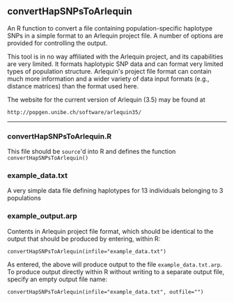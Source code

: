convertHapSNPsToArlequin
------------------------

An R function to convert a file containing population-specific haplotype SNPs
in a simple format to an Arlequin project file.  A number of options are
provided for controlling the output.

This tool is in no way affiliated with the Arlequin project, and its
capabilities are very limited.  It formats haplotypic SNP data and can format
very limited types of population structure. Arlequin's project file format can
contain much more information and a wider variety of data input formats (e.g.,
distance matrices) than the format used here.

The website for the current version of Arlequin (3.5) may be found at

    http://popgen.unibe.ch/software/arlequin35/

* * *

### convertHapSNPsToArlequin.R

This file should be `source`'d into R and defines the function `convertHapSNPsToArlequin()`

### example_data.txt

A very simple data file defining haplotypes for 13 individuals belonging to 3 populations

### example_output.arp

Contents in Arlequin project file format, which should be identical to the
output that should be produced by entering, within R:

    convertHapSNPsToArlequin(infile="example_data.txt")

As entered, the above will produce output to the file `example_data.txt.arp`.
To produce output directly within R without writing to a separate output
file, specify an empty output file name:

    convertHapSNPsToArlequin(infile="example_data.txt", outfile="")


